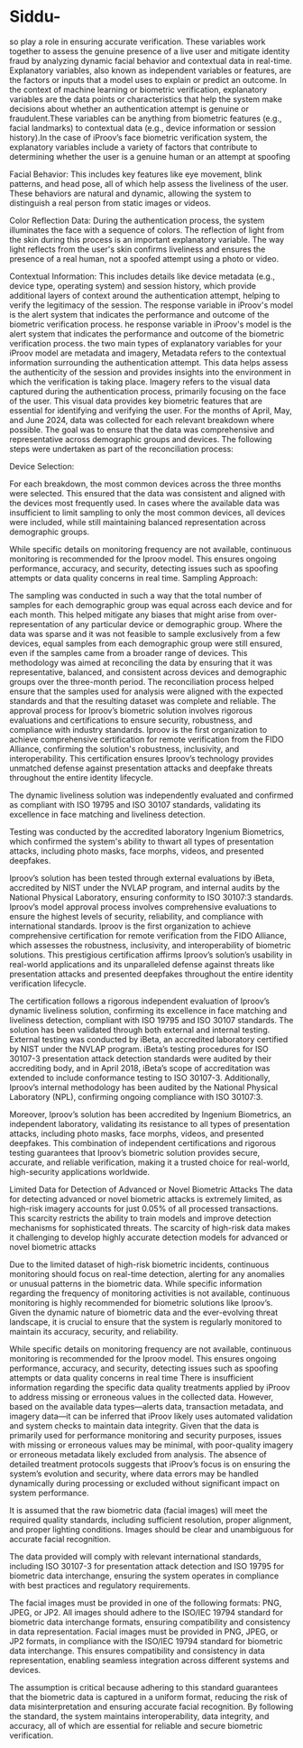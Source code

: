 # Siddu-
so play a role in ensuring accurate verification. These variables work together to assess the genuine presence of a live user and mitigate identity fraud by analyzing dynamic facial behavior and contextual data in real-time.
Explanatory variables, also known as independent variables or features, are the factors or inputs that a model uses to explain or predict an outcome. In the context of machine learning or biometric verification, explanatory variables are the data points or characteristics that help the system make decisions about whether an authentication attempt is genuine or fraudulent.These variables can be anything from biometric features (e.g., facial landmarks) to contextual data (e.g., device information or session history).In the case of iProov’s face biometric verification system, the explanatory variables include a variety of factors that contribute to determining whether the user is a genuine human or an attempt at spoofing

Facial Behavior: This includes key features like eye movement, blink patterns, and head pose, all of which help assess the liveliness of the user. These behaviors are natural and dynamic, allowing the system to distinguish a real person from static images or videos.

Color Reflection Data: During the authentication process, the system illuminates the face with a sequence of colors. The reflection of light from the skin during this process is an important explanatory variable. The way light reflects from the user's skin confirms liveliness and ensures the presence of a real human, not a spoofed attempt using a photo or video.

Contextual Information: This includes details like device metadata (e.g., device type, operating system) and session history, which provide additional layers of context around the authentication attempt, helping to verify the legitimacy of the session.
The response variable in iProov's model is the alert system that indicates the performance and outcome of the biometric verification process.
he response variable in iProov's model is the alert system that indicates the performance and outcome of the biometric verification process. 
the two main types of explanatory variables for your iProov model are metadata and imagery, 
Metadata refers to the contextual information surrounding the authentication attempt. This data helps assess the authenticity of the session and provides insights into the environment in which the verification is taking place.
Imagery refers to the visual data captured during the authentication process, primarily focusing on the face of the user. This visual data provides key biometric features that are essential for identifying and verifying the user.
For the months of April, May, and June 2024, data was collected for each relevant breakdown where possible. The goal was to ensure that the data was comprehensive and representative across demographic groups and devices. The following steps were undertaken as part of the reconciliation process:

Device Selection:

For each breakdown, the most common devices across the three months were selected. This ensured that the data was consistent and aligned with the devices most frequently used.
In cases where the available data was insufficient to limit sampling to only the most common devices, all devices were included, while still maintaining balanced representation across demographic groups.



While specific details on monitoring frequency are not available, continuous monitoring is recommended for the Iproov model. This ensures ongoing performance, accuracy, and security, detecting issues such as spoofing attempts or data quality concerns in real time.
Sampling Approach:

The sampling was conducted in such a way that the total number of samples for each demographic group was equal across each device and for each month. This helped mitigate any biases that might arise from over-representation of any particular device or demographic group.
Where the data was sparse and it was not feasible to sample exclusively from a few devices, equal samples from each demographic group were still ensured, even if the samples came from a broader range of devices.
This methodology was aimed at reconciling the data by ensuring that it was representative, balanced, and consistent across devices and demographic groups over the three-month period. The reconciliation process helped ensure that the samples used for analysis were aligned with the expected standards and that the resulting dataset was complete and reliable.
The approval process for Iproov’s biometric solution involves rigorous evaluations and certifications to ensure security, robustness, and compliance with industry standards. Iproov is the first organization to achieve comprehensive certification for remote verification from the FIDO Alliance, confirming the solution's robustness, inclusivity, and interoperability. This certification ensures Iproov’s technology provides unmatched defense against presentation attacks and deepfake threats throughout the entire identity lifecycle.

The dynamic liveliness solution was independently evaluated and confirmed as compliant with ISO 19795 and ISO 30107 standards, validating its excellence in face matching and liveliness detection.

Testing was conducted by the accredited laboratory Ingenium Biometrics, which confirmed the system's ability to thwart all types of presentation attacks, including photo masks, face morphs, videos, and presented deepfakes.

Iproov’s solution has been tested through external evaluations by iBeta, accredited by NIST under the NVLAP program, and internal audits by the National Physical Laboratory, ensuring conformity to ISO 30107:3 standards.
Iproov’s model approval process involves comprehensive evaluations to ensure the highest levels of security, reliability, and compliance with international standards. Iproov is the first organization to achieve comprehensive certification for remote verification from the FIDO Alliance, which assesses the robustness, inclusivity, and interoperability of biometric solutions. This prestigious certification affirms Iproov’s solution’s usability in real-world applications and its unparalleled defense against threats like presentation attacks and presented deepfakes throughout the entire identity verification lifecycle.

The certification follows a rigorous independent evaluation of Iproov’s dynamic liveliness solution, confirming its excellence in face matching and liveliness detection, compliant with ISO 19795 and ISO 30107 standards. The solution has been validated through both external and internal testing. External testing was conducted by iBeta, an accredited laboratory certified by NIST under the NVLAP program. iBeta’s testing procedures for ISO 30107-3 presentation attack detection standards were audited by their accrediting body, and in April 2018, iBeta’s scope of accreditation was extended to include conformance testing to ISO 30107-3. Additionally, Iproov’s internal methodology has been audited by the National Physical Laboratory (NPL), confirming ongoing compliance with ISO 30107:3.

Moreover, Iproov’s solution has been accredited by Ingenium Biometrics, an independent laboratory, validating its resistance to all types of presentation attacks, including photo masks, face morphs, videos, and presented deepfakes. This combination of independent certifications and rigorous testing guarantees that Iproov’s biometric solution provides secure, accurate, and reliable verification, making it a trusted choice for real-world, high-security applications worldwide.





Limited Data for Detection of Advanced or Novel Biometric Attacks
The data for detecting advanced or novel biometric attacks is extremely limited, as high-risk imagery accounts for just 0.05% of all processed transactions. This scarcity restricts the ability to train models and improve detection mechanisms for sophisticated threats.
 The scarcity of high-risk data makes it challenging to develop highly accurate detection models for advanced or novel biometric attacks



Due to the limited dataset of high-risk biometric incidents, continuous monitoring should focus on real-time detection, alerting for any anomalies or unusual patterns in the biometric data. 
While specific information regarding the frequency of monitoring activities is not available, continuous monitoring is highly recommended for biometric solutions like Iproov’s. Given the dynamic nature of biometric data and the ever-evolving threat landscape, it is crucial to ensure that the system is regularly monitored to maintain its accuracy, security, and reliability.



While specific details on monitoring frequency are not available, continuous monitoring is recommended for the Iproov model. This ensures ongoing performance, accuracy, and security, detecting issues such as spoofing attempts or data quality concerns in real time
There is insufficient information regarding the specific data quality treatments applied by iProov to address missing or erroneous values in the collected data. However, based on the available data types—alerts data, transaction metadata, and imagery data—it can be inferred that iProov likely uses automated validation and system checks to maintain data integrity. Given that the data is primarily used for performance monitoring and security purposes, issues with missing or erroneous values may be minimal, with poor-quality imagery or erroneous metadata likely excluded from analysis. The absence of detailed treatment protocols suggests that iProov’s focus is on ensuring the system’s evolution and security, where data errors may be handled dynamically during processing or excluded without significant impact on system performance.




It is assumed that the raw biometric data (facial images) will meet the required quality standards, including sufficient resolution, proper alignment, and proper lighting conditions. Images should be clear and unambiguous for accurate facial recognition.


The data provided will comply with relevant international standards, including ISO 30107-3 for presentation attack detection and ISO 19795 for biometric data interchange, ensuring the system operates in compliance with best practices and regulatory requirements.

The facial images must be provided in one of the following formats: PNG, JPEG, or JP2. All images should adhere to the ISO/IEC 19794 standard for biometric data interchange formats, ensuring compatibility and consistency in data representation.
Facial images must be provided in PNG, JPEG, or JP2 formats, in compliance with the ISO/IEC 19794 standard for biometric data interchange. This ensures compatibility and consistency in data representation, enabling seamless integration across different systems and devices. 

The assumption is critical because adhering to this standard guarantees that the biometric data is captured in a uniform format, reducing the risk of data misinterpretation and ensuring accurate facial recognition.
By following the standard, the system maintains interoperability, data integrity, and accuracy, all of which are essential for reliable and secure biometric verification.
